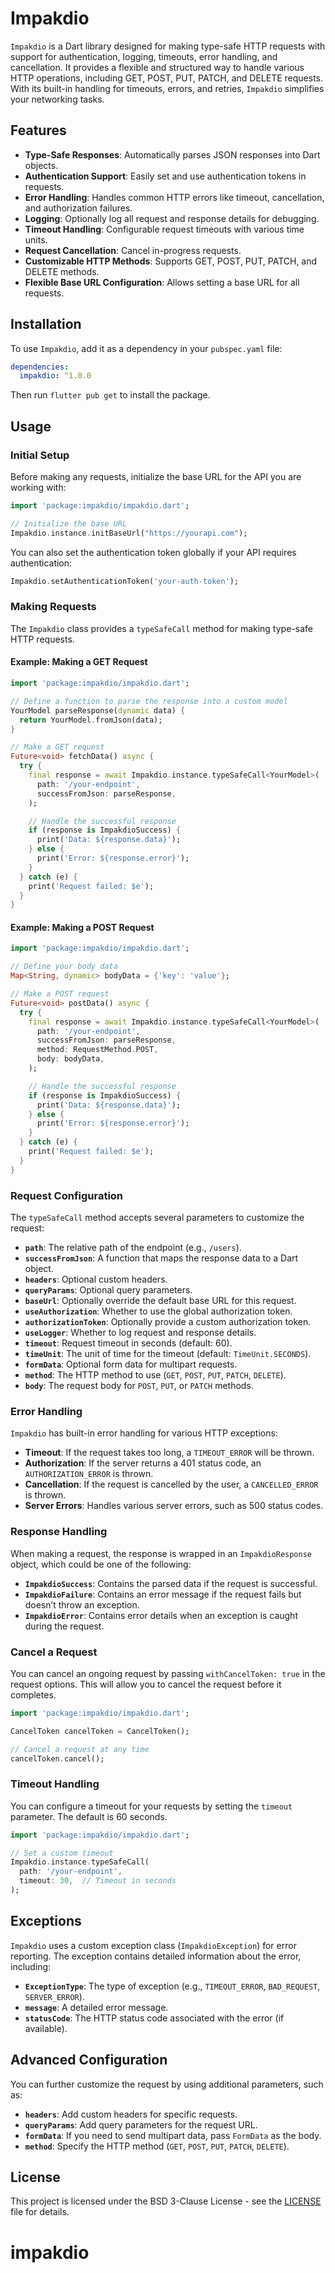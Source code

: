 # Impakdio

`Impakdio` is a Dart library designed for making type-safe HTTP requests with support for authentication, logging, timeouts, error handling, and cancellation. It provides a flexible and structured way to handle various HTTP operations, including GET, POST, PUT, PATCH, and DELETE requests. With its built-in handling for timeouts, errors, and retries, `Impakdio` simplifies your networking tasks.

## Features

- **Type-Safe Responses**: Automatically parses JSON responses into Dart objects.
- **Authentication Support**: Easily set and use authentication tokens in requests.
- **Error Handling**: Handles common HTTP errors like timeout, cancellation, and authorization failures.
- **Logging**: Optionally log all request and response details for debugging.
- **Timeout Handling**: Configurable request timeouts with various time units.
- **Request Cancellation**: Cancel in-progress requests.
- **Customizable HTTP Methods**: Supports GET, POST, PUT, PATCH, and DELETE methods.
- **Flexible Base URL Configuration**: Allows setting a base URL for all requests.

## Installation

To use `Impakdio`, add it as a dependency in your `pubspec.yaml` file:

```yaml
dependencies:
  impakdio: ^1.0.0
```

Then run `flutter pub get` to install the package.

## Usage

### Initial Setup

Before making any requests, initialize the base URL for the API you are working with:

```dart
import 'package:impakdio/impakdio.dart';

// Initialize the base URL
Impakdio.instance.initBaseUrl("https://yourapi.com");
```

You can also set the authentication token globally if your API requires authentication:

```dart
Impakdio.setAuthenticationToken('your-auth-token');
```

### Making Requests

The `Impakdio` class provides a `typeSafeCall` method for making type-safe HTTP requests.

#### Example: Making a GET Request

```dart
import 'package:impakdio/impakdio.dart';

// Define a function to parse the response into a custom model
YourModel parseResponse(dynamic data) {
  return YourModel.fromJson(data);
}

// Make a GET request
Future<void> fetchData() async {
  try {
    final response = await Impakdio.instance.typeSafeCall<YourModel>(
      path: '/your-endpoint',
      successFromJson: parseResponse,
    );

    // Handle the successful response
    if (response is ImpakdioSuccess) {
      print('Data: ${response.data}');
    } else {
      print('Error: ${response.error}');
    }
  } catch (e) {
    print('Request failed: $e');
  }
}
```

#### Example: Making a POST Request

```dart
import 'package:impakdio/impakdio.dart';

// Define your body data
Map<String, dynamic> bodyData = {'key': 'value'};

// Make a POST request
Future<void> postData() async {
  try {
    final response = await Impakdio.instance.typeSafeCall<YourModel>(
      path: '/your-endpoint',
      successFromJson: parseResponse,
      method: RequestMethod.POST,
      body: bodyData,
    );

    // Handle the successful response
    if (response is ImpakdioSuccess) {
      print('Data: ${response.data}');
    } else {
      print('Error: ${response.error}');
    }
  } catch (e) {
    print('Request failed: $e');
  }
}
```

### Request Configuration

The `typeSafeCall` method accepts several parameters to customize the request:

- **`path`**: The relative path of the endpoint (e.g., `/users`).
- **`successFromJson`**: A function that maps the response data to a Dart object.
- **`headers`**: Optional custom headers.
- **`queryParams`**: Optional query parameters.
- **`baseUrl`**: Optionally override the default base URL for this request.
- **`useAuthorization`**: Whether to use the global authorization token.
- **`authorizationToken`**: Optionally provide a custom authorization token.
- **`useLogger`**: Whether to log request and response details.
- **`timeout`**: Request timeout in seconds (default: 60).
- **`timeUnit`**: The unit of time for the timeout (default: `TimeUnit.SECONDS`).
- **`formData`**: Optional form data for multipart requests.
- **`method`**: The HTTP method to use (`GET`, `POST`, `PUT`, `PATCH`, `DELETE`).
- **`body`**: The request body for `POST`, `PUT`, or `PATCH` methods.

### Error Handling

`Impakdio` has built-in error handling for various HTTP exceptions:

- **Timeout**: If the request takes too long, a `TIMEOUT_ERROR` will be thrown.
- **Authorization**: If the server returns a 401 status code, an `AUTHORIZATION_ERROR` is thrown.
- **Cancellation**: If the request is cancelled by the user, a `CANCELLED_ERROR` is thrown.
- **Server Errors**: Handles various server errors, such as 500 status codes.

### Response Handling

When making a request, the response is wrapped in an `ImpakdioResponse` object, which could be one of the following:

- **`ImpakdioSuccess`**: Contains the parsed data if the request is successful.
- **`ImpakdioFailure`**: Contains an error message if the request fails but doesn’t throw an exception.
- **`ImpakdioError`**: Contains error details when an exception is caught during the request.

### Cancel a Request

You can cancel an ongoing request by passing `withCancelToken: true` in the request options. This will allow you to cancel the request before it completes.

```dart
import 'package:impakdio/impakdio.dart';

CancelToken cancelToken = CancelToken();

// Cancel a request at any time
cancelToken.cancel();
```

### Timeout Handling

You can configure a timeout for your requests by setting the `timeout` parameter. The default is 60 seconds.

```dart
import 'package:impakdio/impakdio.dart';

// Set a custom timeout
Impakdio.instance.typeSafeCall(
  path: '/your-endpoint',
  timeout: 30,  // Timeout in seconds
);
```

## Exceptions

`Impakdio` uses a custom exception class (`ImpakdioException`) for error reporting. The exception contains detailed information about the error, including:

- **`ExceptionType`**: The type of exception (e.g., `TIMEOUT_ERROR`, `BAD_REQUEST`, `SERVER_ERROR`).
- **`message`**: A detailed error message.
- **`statusCode`**: The HTTP status code associated with the error (if available).

## Advanced Configuration

You can further customize the request by using additional parameters, such as:

- **`headers`**: Add custom headers for specific requests.
- **`queryParams`**: Add query parameters for the request URL.
- **`formData`**: If you need to send multipart data, pass `FormData` as the body.
- **`method`**: Specify the HTTP method (`GET`, `POST`, `PUT`, `PATCH`, `DELETE`).

## License

This project is licensed under the BSD 3-Clause License - see the [LICENSE](LICENSE) file for details.
# impakdio
